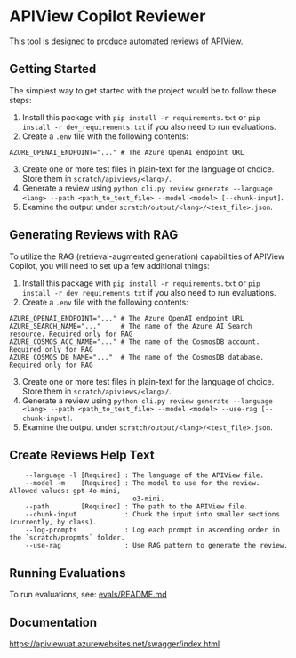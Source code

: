 # APIView Copilot Reviewer 

This tool is designed to produce automated reviews of APIView.

## Getting Started

The simplest way to get started with the project would be to follow these steps:
1. Install this package with `pip install -r requirements.txt` or `pip install -r dev_requirements.txt` if you also need to run evaluations.
2. Create a `.env` file with the following contents:
```
AZURE_OPENAI_ENDPOINT="..." # The Azure OpenAI endpoint URL
```
3. Create one or more test files in plain-text for the language of choice. Store them in `scratch/apiviews/<lang>/`.
4. Generate a review using `python cli.py review generate --language <lang> --path <path_to_test_file> --model <model> [--chunk-input]`.
5. Examine the output under `scratch/output/<lang>/<test_file>.json`.

## Generating Reviews with RAG

To utilize the RAG (retrieval-augmented generation) capabilities of APIView Copilot, you will need to set up a few additional things:
1. Install this package with `pip install -r requirements.txt` or `pip install -r dev_requirements.txt` if you also need to run evaluations.
2. Create a `.env` file with the following contents:
```
AZURE_OPENAI_ENDPOINT="..." # The Azure OpenAI endpoint URL
AZURE_SEARCH_NAME="..."     # The name of the Azure AI Search resource. Required only for RAG
AZURE_COSMOS_ACC_NAME="..." # The name of the CosmosDB account. Required only for RAG
AZURE_COSMOS_DB_NAME="..."  # The name of the CosmosDB database. Required only for RAG
```
3. Create one or more test files in plain-text for the language of choice. Store them in `scratch/apiviews/<lang>/`.
4. Generate a review using `python cli.py review generate --language <lang> --path <path_to_test_file> --model <model> --use-rag [--chunk-input]`.
5. Examine the output under `scratch/output/<lang>/<test_file>.json`.

## Create Reviews Help Text

```text
    --language -l [Required] : The language of the APIView file.
    --model -m    [Required] : The model to use for the review.  Allowed values: gpt-4o-mini,
                               o3-mini.
    --path        [Required] : The path to the APIView file.
    --chunk-input            : Chunk the input into smaller sections (currently, by class).
    --log-prompts            : Log each prompt in ascending order in the `scratch/propmts` folder.
    --use-rag                : Use RAG pattern to generate the review.
```

## Running Evaluations

To run evaluations, see: [evals/README.md](./evals/README.md)

## Documentation

https://apiviewuat.azurewebsites.net/swagger/index.html
